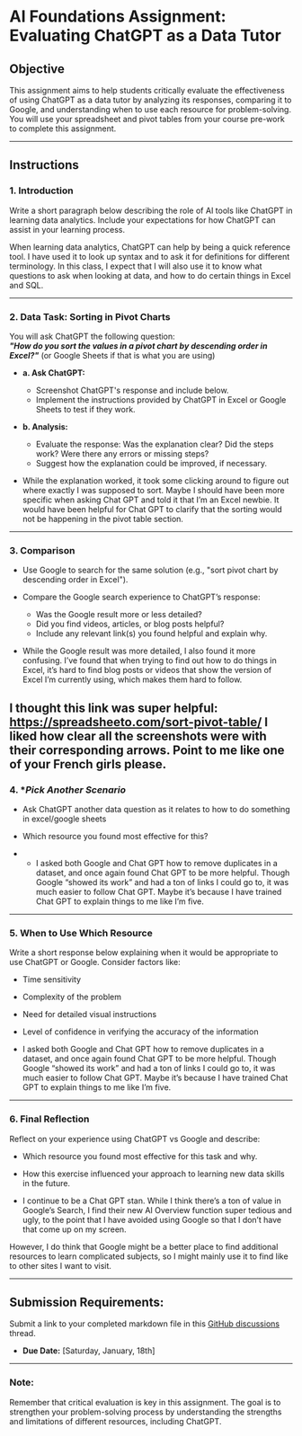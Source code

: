 # **AI Foundations Assignment: Evaluating ChatGPT as a Data Tutor**

## **Objective**  
This assignment aims to help students critically evaluate the effectiveness of using ChatGPT as a data tutor by analyzing its responses, comparing it to Google, and understanding when to use each resource for problem-solving. You will use your spreadsheet and pivot tables from your course pre-work to complete this assignment.  

---

## **Instructions**

### 1. **Introduction**  
Write a short paragraph below describing the role of AI tools like ChatGPT in learning data analytics. Include your expectations for how ChatGPT can assist in your learning process.

When learning data analytics, ChatGPT can help by being a quick reference tool. I have used it to look up syntax and to ask it for definitions for different terminology. In this class, I expect that I will also use it to know what questions to ask when looking at data, and how to do certain things in Excel and SQL. 

---

### 2. **Data Task: Sorting in Pivot Charts**  

You will ask ChatGPT the following question:  
**_"How do you sort the values in a pivot chart by descending order in Excel?"_** (or Google Sheets if that is what you are using) 

- **a. Ask ChatGPT:**  
  - Screenshot ChatGPT's response and include below. 
  - Implement the instructions provided by ChatGPT in Excel or Google Sheets to test if they work.  

- **b. Analysis:**  
  - Evaluate the response: Was the explanation clear? Did the steps work? Were there any errors or missing steps?  
  - Suggest how the explanation could be improved, if necessary.
 
- While the explanation worked, it took some clicking around to figure out where exactly I was supposed to sort. Maybe I should have been more specific when asking Chat GPT and told it that I’m an Excel newbie. It would have been helpful for Chat GPT to clarify that the sorting would not be happening in the pivot table section. 

---

### 3. **Comparison**  
- Use Google to search for the same solution (e.g., "sort pivot chart by descending order in Excel").  
- Compare the Google search experience to ChatGPT’s response:  
  - Was the Google result more or less detailed?  
  - Did you find videos, articles, or blog posts helpful?  
  - Include any relevant link(s) you found helpful and explain why.
 
- While the Google result was more detailed, I also found it more confusing. I’ve found that when trying to find out how to do things in Excel, it’s hard to find blog posts or videos that show the version of Excel I’m currently using, which makes them hard to follow. 

I thought this link was super helpful: https://spreadsheeto.com/sort-pivot-table/
I liked how clear all the screenshots were with their corresponding arrows. Point to me like one of your French girls please. 
---

### 4. **Pick Another Scenario*  
- Ask ChatGPT another data question as it relates to how to do something in excel/google sheets 
- Which resource you found most effective for this?

- - I asked both Google and Chat GPT how to remove duplicates in a dataset, and once again found Chat GPT to be more helpful. Though Google “showed its work” and had a ton of links I could go to, it was much easier to follow Chat GPT. Maybe it’s because I have trained Chat GPT to explain things to me like I’m five. 

---

### 5. **When to Use Which Resource**  
Write a short response below explaining when it would be appropriate to use ChatGPT or Google. Consider factors like:  
- Time sensitivity  
- Complexity of the problem  
- Need for detailed visual instructions  
- Level of confidence in verifying the accuracy of the information

- I asked both Google and Chat GPT how to remove duplicates in a dataset, and once again found Chat GPT to be more helpful. Though Google “showed its work” and had a ton of links I could go to, it was much easier to follow Chat GPT. Maybe it’s because I have trained Chat GPT to explain things to me like I’m five. 

---

### 6. **Final Reflection**  
Reflect on your experience using ChatGPT vs Google and describe:  
- Which resource you found most effective for this task and why.  
- How this exercise influenced your approach to learning new data skills in the future.

- I continue to be a Chat GPT stan. While I think there’s a ton of value in Google’s Search, I find their new AI Overview function super tedious and ugly, to the point that I have avoided using Google so that I don’t have that come up on my screen. 

However, I do think that Google might be a better place to find additional resources to learn complicated subjects, so I might mainly use it to find like to other sites I want to visit. 

---

## **Submission Requirements:**  
Submit a link to your completed markdown file in this [GitHub discussions](https://github.com/Tech-Moms/data-analytics-winter-2025/discussions/4) thread.  
- **Due Date:** [Saturday, January, 18th]  

---

### **Note:**  
Remember that critical evaluation is key in this assignment. The goal is to strengthen your problem-solving process by understanding the strengths and limitations of different resources, including ChatGPT.
